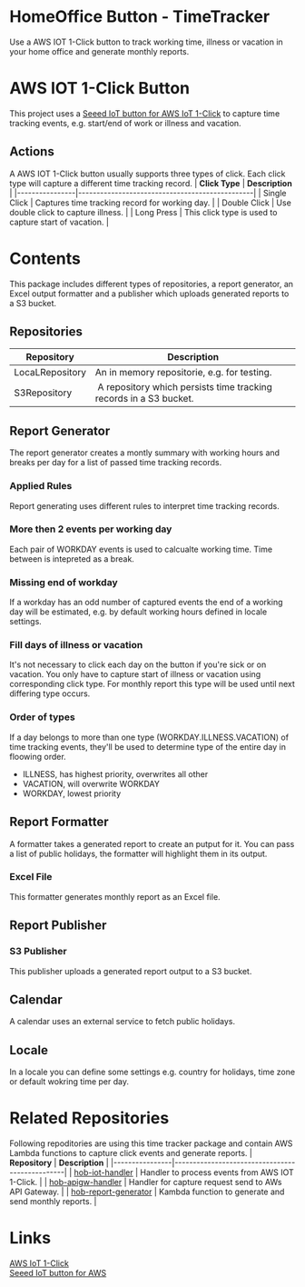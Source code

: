 # HomeOffice Button - TimeTracker
Use a AWS IOT 1-Click button to track working time, illness or vacation in your home office and generate monthly reports.  

# AWS IOT 1-Click Button
This project uses a [Seeed IoT button for AWS IoT 1-Click](https://aws.amazon.com/iot-1-click/devices/#Seeed_IoT_button_for_AWS) to capture time tracking events, e.g. start/end of work or illness and vacation.

## Actions
A AWS IOT 1-Click button usually supports three types of click. Each click type will capture a different time tracking record.
| **Click Type** | **Description**                                |
|----------------|------------------------------------------------|
| Single Click   | Captures time tracking record for working day. |
| Double Click | Use double click to capture illness. |
| Long Press | This click type is used to capture start of vacation. |

# Contents
This package includes different types of repositories, a report generator, an Excel output formatter and a publisher which uploads generated reports to a S3 bucket.

## Repositories
| **Repository** | **Description**                                |
|----------------|------------------------------------------------|
| LocaLRepository | An in memory repositorie, e.g. for testing. |
| S3Repository | A repository which persists time tracking records in a S3 bucket. |

## Report Generator
The report generator creates a montly summary with working hours and breaks per day for a list of passed time tracking records.

### Applied Rules
Report generating uses different rules to interpret time tracking records.

### More then 2 events per working day
Each pair of WORKDAY events is used to calcualte working time. Time between is intepreted as a break.

### Missing end of workday
If a workday has an odd number of captured events the end of a working day will be estimated, e.g. by default working hours defined in locale settings. 

### Fill days of illness or vacation
It's not necessary to click each day on the button if you're sick or on vacation. You only have to capture start of illness or vacation using corresponding click type. For monthly report this type will be used until next differing type occurs.

### Order of types
If a day belongs to more than one type (WORKDAY.ILLNESS.VACATION) of time tracking events, they'll be used to determine type of the entire day in floowing order.
- ILLNESS, has highest priority, overwrites all other
- VACATION, will overwrite WORKDAY
- WORKDAY, lowest priority


## Report Formatter
A formatter takes a generated report to create an putput for it. You can pass a list of public holidays, the formatter will highlight them in its output. 
### Excel File
This formatter generates monthly report as an Excel file.

## Report Publisher

### S3 Publisher
This publisher uploads a generated report output to a S3 bucket.

## Calendar
A calendar uses an external service to fetch public holidays.

## Locale
In a locale you can define some settings e.g. country for holidays, time zone or default wokring time per day.


# Related Repositories
Following repoditories are using this time tracker package and contain AWS Lambda functions to capture click events and generate reports.
| **Repository** | **Description**                                |
|----------------|------------------------------------------------|
| [hob-iot-handler](https://github.com/tommzn/hob-iot-handler) | Handler to process events from AWS IOT 1-Click. |
| [hob-apigw-handler](https://github.com/tommzn/hob-apigw-handler) | Handler for capture request send to AWs API Gateway. |
| [hob-report-generator](https://github.com/tommzn/hob-report-generator) | Kambda function to generate and send monthly reports. |


# Links
[AWS IoT 1-Click](https://aws.amazon.com/iot-1-click/?nc1=h_ls)  
[Seeed IoT button for AWS](https://aws.amazon.com/iot-1-click/devices/#Seeed_IoT_button_for_AWS)
